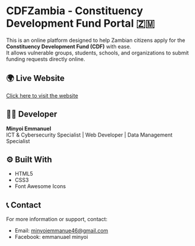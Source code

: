# CDFZambia - Constituency Development Fund Portal 🇿🇲

This is an online platform designed to help Zambian citizens apply for the **Constituency Development Fund (CDF)** with ease.  
It allows vulnerable groups, students, schools, and organizations to submit funding requests directly online.

## 🌍 Live Website
[Click here to visit the website](https://ndlozi924.github.io/cdfzambia)

## 🧑‍💻 Developer
**Minyoi Emmanuel**  
ICT & Cybersecurity Specialist | Web Developer | Data Management Specialist

## ⚙️ Built With
- HTML5
- CSS3
- Font Awesome Icons

## 📞 Contact
For more information or support, contact:
- Email: minyoiemmanue46@gmail.com
- Facebook: emmanuael minyoi 

